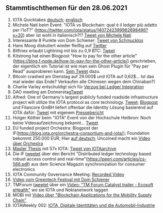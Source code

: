 ## Stammtischthemen für den 28.06.2021

1. IOTA Quicktakes [deutsch](https://youtu.be/53g41w7QZ08); [englisch](https://www.youtube.com/watch?v=Ho2erUrJdbI)
2. Michele Nati beim Event: "IOTA vs Blockchain: qual è il ledger più adatto per l'IoT?" (https://twitter.com/iota/status/1407242399982698496?s=20) aber ist wohl in italienisch?!? [Tweet von Michele Nati](https://twitter.com/michelenati/status/1407238587905720331?s=20)
3. Interessante 8 Punkte von Dom Schiener: [Tweet von Schmucklos](https://twitter.com/Schmucklos_/status/1407071244026011655?s=20)
4. Hans Moog diskutiert wieder fleißig auf [Twitter](https://twitter.com/hus_qy/status/1407236598249426945?s=20)
5. Bitfinex erlaubt Lightning mit bis zu 0,9 BTC: [Tweet](https://twitter.com/bitfinex/status/1407249431343386625?s=20)
6. Kitstrong hat einen Blogpost "How to pay for the other article"(https://blog.f-node.de/how-to-pay-for-the-other-article/) geschrieben, der eigentlich ein Tutorial ist wie man sein Ghost Plugin für "Pay per Read" ausprobieren kann. [Sein Tweet](https://twitter.com/KIT_strong_WING/status/1407251973569712129?s=20) dazu.
7. Bitcoin crashed am Dienstag auf 29.000$ und IOTA auf 0,62$... Ist das mal wieder das Ende? Verkaufen alle Chinesen wegen dem Chinaban?)
8. Charlie Varley entschuldigt sich für [Verzug bei Ledger Integration](https://iotatalk.org/blog/21-charlie-varley-apologizes-for-lack-of-communication-and-delays-on-ledger-update)
9. DAO meeting am Donnerstag[Tweet](https://twitter.com/Phylo79288735/status/1407612875825287168?s=20)
10. Alfred: One of Germany's largest publicly funded roadside infrastructure project will utilize the IOTA protocol as core technology. [Tweet](https://twitter.com/EtoGruppe/status/1407657717603373058?s=20); [Blogpost](https://www.etogruppe.com/en/news/news-from-eto/project-alfried-will-be-built-on-iota-chrysalis.html) und Filancore GmBH liefert offenbar die Identity Lösung basierend auf IOTA dafür: [Tweet](https://twitter.com/FilancoreGmbH/status/1407667642555568129?s=20) mit eigenem [Pressebericht](https://filancoregmbh.medium.com/press-release-alfried-smart-delineators-7b1a76c9e556)
11. Holger Köther beim "IOTA" Event von der Hochschule Heilbron: Noch keine Videoaufzeichnung bekannt... [Tweet](https://twitter.com/HolgerKoether/status/1402582722854404097?s=20)
12. EU funded project Orchestra: Blogpost der IF(https://blog.iota.org/orchestra-consortium-and-iota/); Foundation bekommt 250.000 EUR; Hier [auf deutsch](https://iota-einsteiger-guide.de/iota-orchestra-Konsortium.html); Uncoined macht ein [Video über Orchestra](https://www.youtube.com/watch?v=EDZw1KcKCsE)
13. [Master Thesis](https://files.ifi.uzh.ch/CSG/staff/scheid/extern/theses/MA-R-Hy.pdf) mit 57x IOTA: [Tweet von IOTAarchive](https://twitter.com/_iotaarchive/status/1407964460841570304?s=20)
14. Die IF [tweetet](https://twitter.com/iota/status/1408002099162529792?s=20) über den Bericht "Distributed ledger technology based
robust access control and real-time"(https://peerj.com/articles/cs-566.pdf) aus dem Science Magazin
synchronization for consumer electronics
15. IOTA Community Governance Meeting: [Recorded Video](https://www.youtube.com/watch?v=9udv6iPO8Xk)
16. [Video vom Greentech Festival mit Dom Schiener](https://www.youtube.com/watch?v=d0fKSMp4tIY)
17. TMForum [tweetet](https://twitter.com/tmforumorg/status/1408379877447905283?s=20) über ein [Video: "TM Forum Catalyst trailer - Ecosoft eHealth"](https://www.youtube.com/watch?v=PcOEuzGs7uk) wo sie IOTA und Nokianetwork taggen
18. MOBI mit [Video über "Blockchain Applications for the Mobility Supply Chain"](https://www.youtube.com/watch?v=GteArwhRUSQ)
19. IOTAWeekly 002: [IOTA, Digitale Identitäten und die Automobil-Industrie](https://www.youtube.com/watch?v=bka-z4nQRHU)
